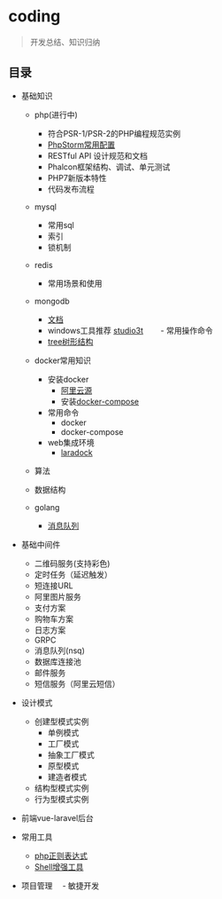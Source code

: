 # coding

> 开发总结、知识归纳

## 目录
- 基础知识
    - php(进行中)
       - 符合PSR-1/PSR-2的PHP编程规范实例
       - [PhpStorm常用配置](https://github.com/leonguo/coding/blob/master/php/phpstorm/phpstorm.md)
       - RESTful API 设计规范和文档
       - Phalcon框架结构、调试、单元测试
       - PHP7新版本特性
       - 代码发布流程

    - mysql
        - 常用sql
        - 索引
        - 锁机制
        
    - redis
        - 常用场景和使用
       
    - mongodb
        - [文档](https://docs.mongodb.com/manual/introduction/)
        - windows工具推荐 [studio3t](https://studio3t.com/)
        - 常用操作命令
        - [tree树形结构](https://docs.mongodb.com/manual/tutorial/model-tree-structures)
    
    - docker常用知识
        - 安装docker
          - [阿里云源](https://dev.aliyun.com/search.html)
          - 安装[docker-compose](https://github.com/docker/compose)
        - 常用命令
          - docker
          - docker-compose 
        - web集成环境
          - [laradock](https://github.com/laradock/laradock)
       
    - 算法
    
    - 数据结构
    
    - golang
      - [消息队列](https://github.com/nsqio/nsq)

- 基础中间件
    - 二维码服务(支持彩色) 
    - 定时任务（延迟触发）
    - 短连接URL 
    - 阿里图片服务 
    - 支付方案 
    - 购物车方案 
    - 日志方案
    - GRPC
    - 消息队列(nsq)
    - 数据库连接池
    - 邮件服务
    - 短信服务（阿里云短信）
 
- 设计模式
     - 创建型模式实例
        - 单例模式
        - 工厂模式
        - 抽象工厂模式
        - 原型模式
        - 建造者模式
     - 结构型模式实例
     - 行为型模式实例
      
- 前端vue-laravel后台

- 常用工具
    - [php正则表达式](https://regex101.com/)
    - [Shell增强工具](https://github.com/robbyrussell/oh-my-zsh)

- 项目管理
　- 敏捷开发
